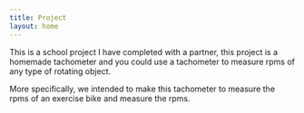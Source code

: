 ```yaml
---
title: Project
layout: home
---
```


This is a school project I have completed with a partner, this project is a homemade tachometer and you could use a tachometer to measure rpms of any type of rotating object.


More specifically, we intended to make this tachometer to measure the rpms of an exercise bike and measure the rpms.


